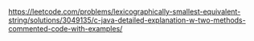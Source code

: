 https://leetcode.com/problems/lexicographically-smallest-equivalent-string/solutions/3049135/c-java-detailed-explanation-w-two-methods-commented-code-with-examples/
